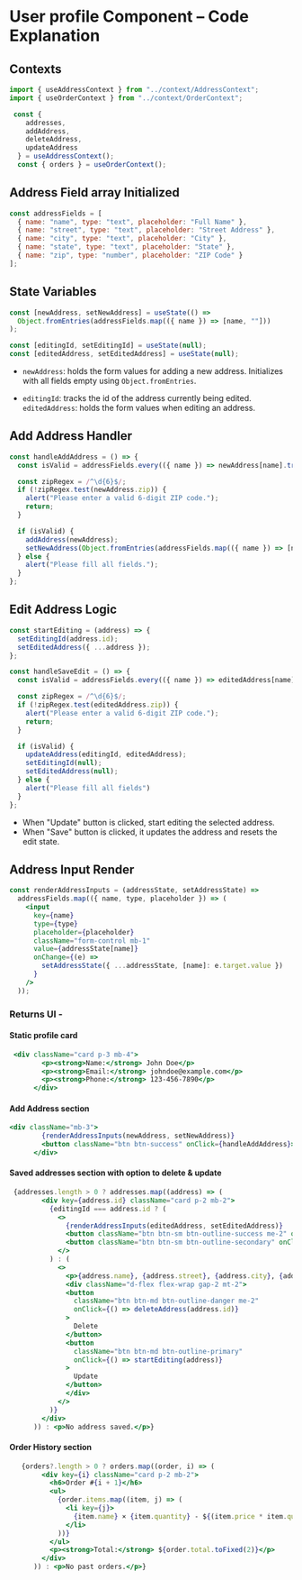 # User profile Component – Code Explanation

## Contexts 
```jsx
import { useAddressContext } from "../context/AddressContext";
import { useOrderContext } from "../context/OrderContext";

 const {
    addresses,
    addAddress,
    deleteAddress,
    updateAddress
  } = useAddressContext();
  const { orders } = useOrderContext();
```


## Address Field array Initialized
```jsx
const addressFields = [
  { name: "name", type: "text", placeholder: "Full Name" },
  { name: "street", type: "text", placeholder: "Street Address" },
  { name: "city", type: "text", placeholder: "City" },
  { name: "state", type: "text", placeholder: "State" },
  { name: "zip", type: "number", placeholder: "ZIP Code" }
];


```


## State Variables
```jsx
const [newAddress, setNewAddress] = useState(() =>
  Object.fromEntries(addressFields.map(({ name }) => [name, ""]))
);

const [editingId, setEditingId] = useState(null);
const [editedAddress, setEditedAddress] = useState(null);

```

- `newAddress`: holds the form values for adding a new address. Initializes with all fields empty using `Object.fromEntries`.

- `editingId`: tracks the id of the address currently being edited. `editedAddress`: holds the form values when editing an address.


## Add Address Handler
```jsx
const handleAddAddress = () => {
  const isValid = addressFields.every(({ name }) => newAddress[name].trim() !== "");

  const zipRegex = /^\d{6}$/;
  if (!zipRegex.test(newAddress.zip)) {
    alert("Please enter a valid 6-digit ZIP code.");
    return;
  }

  if (isValid) {
    addAddress(newAddress);
    setNewAddress(Object.fromEntries(addressFields.map(({ name }) => [name, ""])));
  } else {
    alert("Please fill all fields.");
  }
};
```

## Edit Address Logic
```jsx
const startEditing = (address) => {
  setEditingId(address.id);
  setEditedAddress({ ...address });
};

const handleSaveEdit = () => {
  const isValid = addressFields.every(({ name }) => editedAddress[name]?.trim() !== "");

  const zipRegex = /^\d{6}$/;
  if (!zipRegex.test(editedAddress.zip)) {
    alert("Please enter a valid 6-digit ZIP code.");
    return;
  }

  if (isValid) {
    updateAddress(editingId, editedAddress);
    setEditingId(null);
    setEditedAddress(null);
  } else {
    alert("Please fill all fields")
  }
};


```
- When "Update" button is clicked, start editing the selected address.
- When "Save" button  is clicked, it updates the address and resets the edit state.


## Address Input Render
```jsx
const renderAddressInputs = (addressState, setAddressState) =>
  addressFields.map(({ name, type, placeholder }) => (
    <input
      key={name}
      type={type}
      placeholder={placeholder}
      className="form-control mb-1"
      value={addressState[name]}
      onChange={(e) =>
        setAddressState({ ...addressState, [name]: e.target.value })
      }
    />
  ));

```



### **Returns UI -**

#### Static profile card
```jsx
 <div className="card p-3 mb-4">
        <p><strong>Name:</strong> John Doe</p>
        <p><strong>Email:</strong> johndoe@example.com</p>
        <p><strong>Phone:</strong> 123-456-7890</p>
      </div>
```

#### Add Address section 
```jsx
<div className="mb-3">
        {renderAddressInputs(newAddress, setNewAddress)}
        <button className="btn btn-success" onClick={handleAddAddress}>Add Address</button>
      </div>

```

#### Saved addresses section with option to delete & update
```jsx
 {addresses.length > 0 ? addresses.map((address) => (
        <div key={address.id} className="card p-2 mb-2">
          {editingId === address.id ? (
            <>
              {renderAddressInputs(editedAddress, setEditedAddress)}
              <button className="btn btn-sm btn-outline-success me-2" onClick={handleSaveEdit}>Save</button>
              <button className="btn btn-sm btn-outline-secondary" onClick={() => setEditingId(null)}>Cancel</button>
            </>
          ) : (
            <>
              <p>{address.name}, {address.street}, {address.city}, {address.state} - {address.zip}</p>
              <div className="d-flex flex-wrap gap-2 mt-2">
              <button
                className="btn btn-md btn-outline-danger me-2"
                onClick={() => deleteAddress(address.id)}
              >
                Delete
              </button>
              <button
                className="btn btn-md btn-outline-primary"
                onClick={() => startEditing(address)}
              >
                Update
              </button>
              </div>
            </>
          )}
        </div>
      )) : <p>No address saved.</p>}

```

#### Order History section 
```jsx
   {orders?.length > 0 ? orders.map((order, i) => (
        <div key={i} className="card p-2 mb-2">
          <h6>Order #{i + 1}</h6>
          <ul>
            {order.items.map((item, j) => (
              <li key={j}>
                {item.name} × {item.quantity} - ${(item.price * item.quantity).toFixed(2)}
              </li>
            ))}
          </ul>
          <p><strong>Total:</strong> ${order.total.toFixed(2)}</p>
        </div>
      )) : <p>No past orders.</p>}
```
